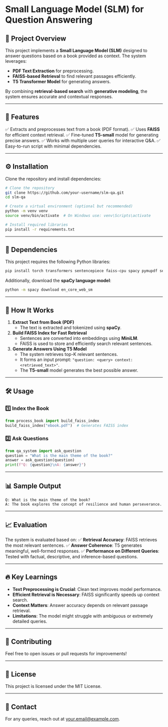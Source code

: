 #

# Small Language Model (SLM) for Question Answering

## 📌 Project Overview

This project implements a **Small Language Model (SLM)** designed to answer questions based on a book provided as context. The system leverages:

- **PDF Text Extraction** for preprocessing.
- **FAISS-based Retrieval** to find relevant passages efficiently.
- **T5 Transformer Model** for generating answers.

By combining **retrieval-based search** with **generative modeling**, the system ensures accurate and contextual responses.

---

## 🚀 Features

✅ Extracts and preprocesses text from a book (PDF format).
✅ Uses **FAISS** for efficient context retrieval.
✅ Fine-tuned **T5-small** model for generating precise answers.
✅ Works with multiple user queries for interactive Q&A.
✅ Easy-to-run script with minimal dependencies.

---

## ⚙️ Installation

Clone the repository and install dependencies:

```sh
# Clone the repository
git clone https://github.com/your-username/slm-qa.git
cd slm-qa

# Create a virtual environment (optional but recommended)
python -m venv venv
source venv/bin/activate  # On Windows use: venv\Scripts\activate

# Install required libraries
pip install -r requirements.txt
```

---

## 📜 Dependencies

This project requires the following Python libraries:

```sh
pip install torch transformers sentencepiece faiss-cpu spacy pymupdf sentence-transformers
```

Additionally, download the **spaCy language model**:

```sh
python -m spacy download en_core_web_sm
```

---

## 🎯 How It Works

1. **Extract Text from Book (PDF)**
   - The text is extracted and tokenized using **spaCy**.
2. **Build FAISS Index for Fast Retrieval**
   - Sentences are converted into embeddings using **MiniLM**.
   - FAISS is used to store and efficiently search relevant sentences.
3. **Generate Answers Using T5 Model**
   - The system retrieves top-K relevant sentences.
   - It forms an input prompt: `"question: <query> context: <retrieved_text>"`.
   - The **T5-small** model generates the best possible answer.

---

## 🛠 Usage

### **1️⃣ Index the Book**

```python
from process_book import build_faiss_index
build_faiss_index("ebook.pdf")  # Generates FAISS index
```

### **2️⃣ Ask Questions**

```python
from qa_system import ask_question
question = "What is the main theme of the book?"
answer = ask_question(question)
print(f"Q: {question}\nA: {answer}")
```

---

## 📊 Sample Output

```
Q: What is the main theme of the book?
A: The book explores the concept of resilience and human perseverance.
```

---

## 📈 Evaluation

The system is evaluated based on:
✅ **Retrieval Accuracy**: FAISS retrieves the most relevant sentences.
✅ **Answer Coherence**: T5 generates meaningful, well-formed responses.
✅ **Performance on Different Queries**: Tested with factual, descriptive, and inference-based questions.

---

## 🔥 Key Learnings

- **Text Preprocessing is Crucial**: Clean text improves model performance.
- **Efficient Retrieval is Necessary**: FAISS significantly speeds up context search.
- **Context Matters**: Answer accuracy depends on relevant passage retrieval.
- **Limitations**: The model might struggle with ambiguous or extremely detailed queries.

---

## 🤝 Contributing

Feel free to open issues or pull requests for improvements!

---

## 📜 License

This project is licensed under the MIT License.

---

## 📩 Contact

For any queries, reach out at [your.email@example.com](paarthsahni112@gmail.com).

